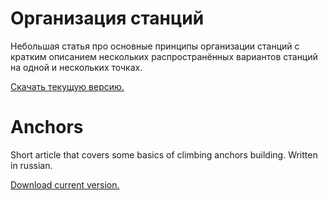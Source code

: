 # Организация станций

Небольшая статья про основные принципы организации станций с кратким описанием нескольких распространённых вариантов станций на одной и нескольких точках.

[Скачать текущую версию.](https://github.com/juliabeliaeva/anchors/releases/download/v1.2/anchors.pdf)

# Anchors

Short article that covers some basics of climbing anchors building. Written in russian.

[Download current version.](https://github.com/juliabeliaeva/anchors/releases/download/v1.2/anchors.pdf)
